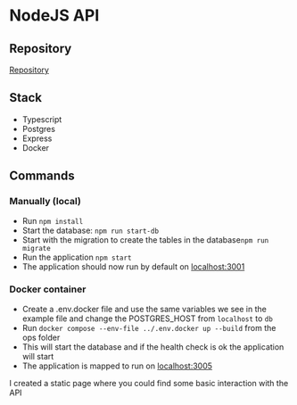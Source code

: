 # NodeJS API
## Repository
[Repository](https://github.com/KennyMaes/nodejs-backend-web)

## Stack
- Typescript
- Postgres
- Express
- Docker

## Commands
### Manually (local)
- Run `npm install`
- Start the database: `npm run start-db`
- Start with the migration to create the tables in the database`npm run migrate`
- Run the application `npm start`
- The application should now run by default on [localhost:3001](http://localHost:3001)

### Docker container
- Create a .env.docker file and use the same variables we see in the example file and change the POSTGRES_HOST from `localhost` to `db`
- Run `docker compose --env-file ../.env.docker up --build` from the ops folder
- This will start the database and if the health check is ok the application will start
- The application is mapped to run on [localhost:3005](http://localHost:3005)

I created a static page where you could find some basic interaction with the API

